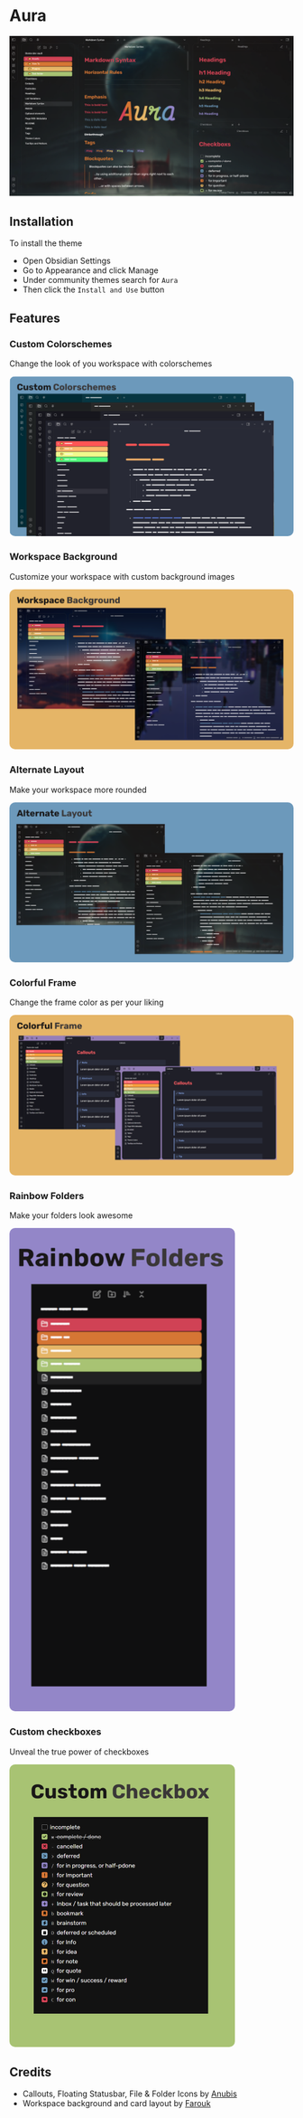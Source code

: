 # Aura

![](assets/screenshot.png)

## Installation

To install the theme

-   Open Obsidian Settings
-   Go to Appearance and click Manage
-   Under community themes search for `Aura`
-   Then click the `Install and Use` button

## Features

### Custom Colorschemes

Change the look of you workspace with colorschemes

<img src="assets/custom-colorschemes.png" style="border-radius: 10px"/>

### Workspace Background

Customize your workspace with custom background images

<img src="assets/workspace-background.png" style="border-radius: 10px"/>

### Alternate Layout

Make your workspace more rounded

<img src="assets/alternate-layout.png" style="border-radius: 10px"/>

### Colorful Frame

Change the frame color as per your liking

<img src="assets/colorful-frame.png" style="border-radius: 10px"/>

### Rainbow Folders

Make your folders look awesome

<img src="assets/rainbow-folders.png" style="border-radius: 10px; width: 400px"/>

### Custom checkboxes

Unveal the true power of checkboxes

<img src="assets/checkboxes.png" style="border-radius: 10px; width: 400px"/>

## Credits

-   Callouts, Floating Statusbar, File & Folder Icons by [Anubis](https://github.com/AnubisNekhet)
-   Workspace background and card layout by [Farouk](http://github.com/faroukx)
